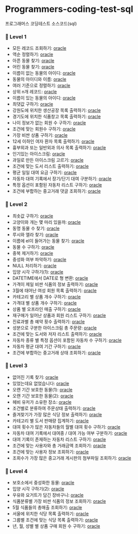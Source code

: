 # Programmers-coding-test-sql
프로그래머스 코딩테스트 소스코드(sql)


### 🌱 Level 1 

* 모든 레코드 조회하기: [oracle](/Level-1/1.sql)
* 역순 정렬하기: [oracle](/Level-1/2.sql)
* 아픈 동물 찾기: [oracle](/Level-1/3.sql)
* 어린 동물 찾기: [oracle](/Level-1/4.sql)
* 이름이 없는 동물의 아이디: [oracle](/Level-1/5.sql)
* 동물의 아이디와 이름: [oracle](/Level-1/6.sql)
* 여러 기준으로 정렬하기: [oracle](/Level-1/7.sql)
* 상위 n개 레코드: [oracle](/Level-1/8.sql)
* 이름이 있는 동물의 아이디: [oracle](/Level-1/9.sql)
* 최댓값 구하기: [oracle](/Level-1/10.sql)
* 강원도에 위치한 생산공장 목록 출력하기: [oracle](/Level-1/11.sql)
* 경기도에 위치한 식품창고 목록 출력하기: [oracle](/Level-1/12.sql)
* 나이 정보가 없는 회원 수 구하기: [oracle](/Level-1/13.sql)
* 조건에 맞는 회원수 구하기: [oracle](/Level-1/14.sql)
* 가장 비싼 상품 구하기: [oracle](/Level-1/15.sql)
* 12세 이하인 여자 환자 목록 출력하기: [oracle](/Level-1/16.sql)
* 흉부외과 또는 일반외과 의사 목록 출력하기: [oracle](/Level-1/17.sql)
* 인기있는 아이스크림: [oracle](/Level-1/18.sql)
* 과일로 만든 아이스크림 고르기: [oracle](/Level-1/19.sql)
* 조건에 맞는 도서 리스트 출력하기: [oracle](/Level-1/20.sql)
* 평균 일일 대여 요금 구하기: [oracle](/Level-1/21.sql)
* 자동차 대여 기록에서 장기/단기 대여 구분하기: [oracle](/Level-1/22.sql)
* 특정 옵션이 포함된 자동차 리스트 구하기: [oracle](/Level-1/23.sql)
* 조건에 부합하는 중고거래 댓글 조회하기: [oracle](/Level-1/24.sql)


### 🌱 Level 2 

* 최솟값 구하기: [oracle](/Level-2/1.sql)
* 고양이와 개는 몇 마리 있을까: [oracle](/Level-2/2.sql)
* 동명 동물 수 찾기: [oracle](/Level-2/3.sql)
* 루시와 엘라 찾기: [oracle](/Level-2/4.sql)
* 이름에 el이 들어가는 동물 찾기: [oracle](/Level-2/5.sql)
* 동물 수 구하기: [oracle](/Level-2/6.sql)
* 중복 제거하기: [oracle](/Level-2/7.sql)
* 중성화 여부 파악하기: [oracle](/Level-2/8.sql)
* NULL 처리하기: [oracle](/Level-2/9.sql)
* 입양 시각 구하기(1): [oracle](/Level-2/10.sql)
* DATETIME에서 DATE로 형 변환: [oracle](/Level-2/11.sql)
* 가격이 제일 비싼 식품의 정보 출력하기: [oracle](/Level-2/12.sql)
* 3월에 태어난 여성 회원 목록 출력하기: [oracle](/Level-2/13.sql)
* 카테고리 별 상품 개수 구하기: [oracle](/Level-2/14.sql)
* 가격대 별 상품 개수 구하기: [oracle](/Level-2/15.sql)
* 상품 별 오프라인 매출 구하기: [oracle](/Level-2/16.sql)
* 재구매가 일어난 상품과 회원 리스트 구하기: [oracle](/Level-2/17.sql)
* 진료과별 총 예약 횟수 출력하기: [oracle](/Level-2/18.sql)
* 성분으로 구분한 아이스크림 총 주문량: [oracle](/Level-2/19.sql)
* 조건에 맞는 도서와 저자 리스트 출력하기: [oracle](/Level-2/20.sql)
* 자동차 종류 별 특정 옵션이 포함된 자동차 수 구하기: [oracle](/Level-2/21.sql)
* 자동차 평균 대여 기간 구하기: [oracle](/Level-2/22.sql)
* 조건에 부합하는 중고거래 상태 조회하기: [oracle](/Level-2/23.sql)


### 🌱 Level 3 

* 없어진 기록 찾기: [oracle](/Level-3/1.sql)
* 있었는데요 없었습니다: [oracle](/Level-3/2.sql)
* 오랜 기간 보호한 동물(1): [oracle](/Level-3/3.sql)
* 오랜 기간 보호한 동물(2): [oracle](/Level-3/4.sql)
* 헤비 유저가 소유한 장소: [oracle](/Level-3/5.sql)
* 조건별로 분류하여 주문상태 출력하기: [oracle](/Level-3/6.sql)
* 즐겨찾기가 가장 많은 식당 정보 출력하기: [oracle](/Level-3/7.sql)
* 카테고리 별 도서 판매량 집계하기: [oracle](/Level-3/8.sql)
* 대여 횟수가 많은 자동차들의 월별 대여 횟수 구하기: [oracle](/Level-3/9.sql)
* 자동차 대여 기록에서 대여중 / 대여 가능 여부 구분하기: [oracle](/Level-3/10.sql)
* 대여 기록이 존재하는 자동차 리스트 구하기: [oracle](/Level-3/11.sql)
* 조건에 맞는 사용자와 총 거래금액 조회하기: [oracle](/Level-3/12.sql)
* 조건에 맞는 사용자 정보 조회하기: [oracle](/Level-3/13.sql)
* 조회수가 가장 많은 중고거래 게시판의 첨부파일 조회하기: [oracle](/Level-3/14.sql)


### 🌱 Level 4 

* 보호소에서 중성화한 동물: [oracle](/Level-4/1.sql)
* 입양 시각 구하기(2): [oracle](/Level-4/2.sql)
* 우유와 요거트가 담긴 장바구니: [oracle](/Level-4/3.sql)
* 식품분류별 가장 비싼 식품의 정보 조회하기: [oracle](/Level-4/4.sql)
* 5월 식품들의 총매출 조회하기: [oracle](/Level-4/5.sql)
* 서울에 위치한 식당 목록 출력하기: [oracle](/Level-4/6.sql)
* 그룹별 조건에 맞는 식당 목록 출력하기: [oracle](/Level-4/7.sql)
* 년, 월, 성별 별 상품 구매 회원 수 구하기: [oracle](/Level-4/8.sql)
